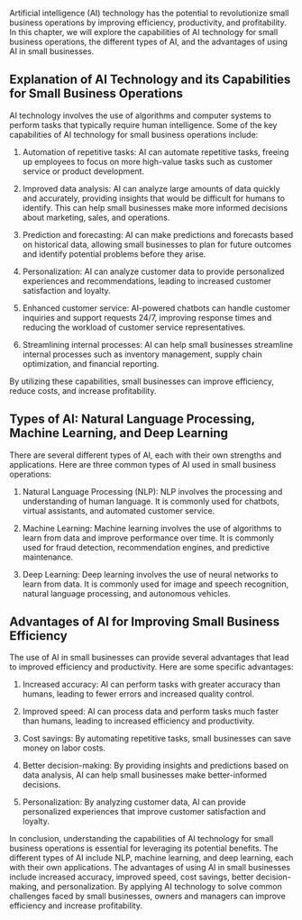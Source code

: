 
Artificial intelligence (AI) technology has the potential to revolutionize small business operations by improving efficiency, productivity, and profitability. In this chapter, we will explore the capabilities of AI technology for small business operations, the different types of AI, and the advantages of using AI in small businesses.

Explanation of AI Technology and its Capabilities for Small Business Operations
-------------------------------------------------------------------------------

AI technology involves the use of algorithms and computer systems to perform tasks that typically require human intelligence. Some of the key capabilities of AI technology for small business operations include:

1. Automation of repetitive tasks: AI can automate repetitive tasks, freeing up employees to focus on more high-value tasks such as customer service or product development.

2. Improved data analysis: AI can analyze large amounts of data quickly and accurately, providing insights that would be difficult for humans to identify. This can help small businesses make more informed decisions about marketing, sales, and operations.

3. Prediction and forecasting: AI can make predictions and forecasts based on historical data, allowing small businesses to plan for future outcomes and identify potential problems before they arise.

4. Personalization: AI can analyze customer data to provide personalized experiences and recommendations, leading to increased customer satisfaction and loyalty.

5. Enhanced customer service: AI-powered chatbots can handle customer inquiries and support requests 24/7, improving response times and reducing the workload of customer service representatives.

6. Streamlining internal processes: AI can help small businesses streamline internal processes such as inventory management, supply chain optimization, and financial reporting.

By utilizing these capabilities, small businesses can improve efficiency, reduce costs, and increase profitability.

Types of AI: Natural Language Processing, Machine Learning, and Deep Learning
-----------------------------------------------------------------------------

There are several different types of AI, each with their own strengths and applications. Here are three common types of AI used in small business operations:

1. Natural Language Processing (NLP): NLP involves the processing and understanding of human language. It is commonly used for chatbots, virtual assistants, and automated customer service.

2. Machine Learning: Machine learning involves the use of algorithms to learn from data and improve performance over time. It is commonly used for fraud detection, recommendation engines, and predictive maintenance.

3. Deep Learning: Deep learning involves the use of neural networks to learn from data. It is commonly used for image and speech recognition, natural language processing, and autonomous vehicles.

Advantages of AI for Improving Small Business Efficiency
--------------------------------------------------------

The use of AI in small businesses can provide several advantages that lead to improved efficiency and productivity. Here are some specific advantages:

1. Increased accuracy: AI can perform tasks with greater accuracy than humans, leading to fewer errors and increased quality control.

2. Improved speed: AI can process data and perform tasks much faster than humans, leading to increased efficiency and productivity.

3. Cost savings: By automating repetitive tasks, small businesses can save money on labor costs.

4. Better decision-making: By providing insights and predictions based on data analysis, AI can help small businesses make better-informed decisions.

5. Personalization: By analyzing customer data, AI can provide personalized experiences that improve customer satisfaction and loyalty.

In conclusion, understanding the capabilities of AI technology for small business operations is essential for leveraging its potential benefits. The different types of AI include NLP, machine learning, and deep learning, each with their own applications. The advantages of using AI in small businesses include increased accuracy, improved speed, cost savings, better decision-making, and personalization. By applying AI technology to solve common challenges faced by small businesses, owners and managers can improve efficiency and increase profitability.
